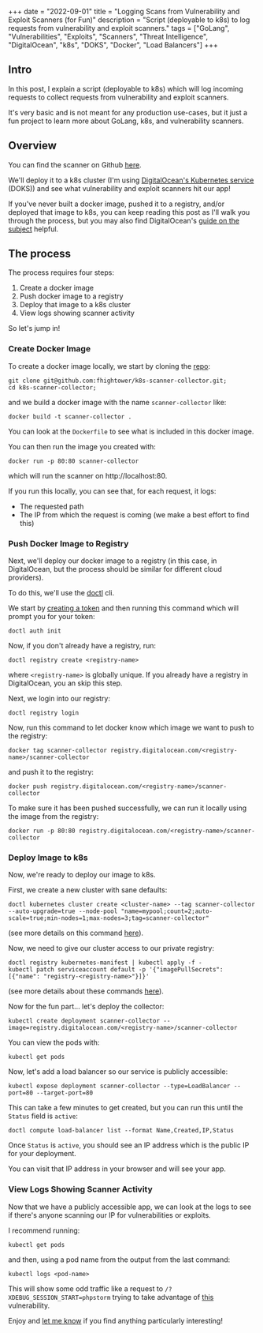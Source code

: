 +++
date = "2022-09-01"
title = "Logging Scans from Vulnerability and Exploit Scanners (for Fun)"
description = "Script (deployable to k8s) to log requests from vulnerability and exploit scanners."
tags = ["GoLang", "Vulnerabilities", "Exploits", "Scanners", "Threat Intelligence", "DigitalOcean", "k8s", "DOKS", "Docker", "Load Balancers"]
+++

## Intro

In this post, I explain a script (deployable to k8s) which will log incoming requests to collect requests from vulnerability and exploit scanners.

It's very basic and is not meant for any production use-cases, but it just a fun project to learn more about GoLang, k8s, and vulnerability scanners.

## Overview

You can find the scanner on Github [here](https://github.com/fhightower/k8s-scanner-collector).

We'll deploy it to a k8s cluster (I'm using [DigitalOcean's Kubernetes service](https://docs.digitalocean.com/products/kubernetes/) (DOKS)) and see what vulnerability and exploit scanners hit our app!

If you've never built a docker image, pushed it to a registry, and/or deployed that image to k8s, you can keep reading this post as I'll walk you through the process, but you may also find
DigitalOcean's [guide on the subject](https://docs.digitalocean.com/tutorials/build-and-deploy-your-first-image-to-your-first-cluster/) helpful.

## The process

The process requires four steps:

1. Create a docker image
2. Push docker image to a registry
3. Deploy that image to a k8s cluster
4. View logs showing scanner activity

So let's jump in!

### Create Docker Image

To create a docker image locally, we start by cloning the [repo](https://github.com/fhightower/k8s-scanner-collector):

```
git clone git@github.com:fhightower/k8s-scanner-collector.git;
cd k8s-scanner-collector;
```

and we build a docker image with the name `scanner-collector` like:

```
docker build -t scanner-collector .
```

You can look at the `Dockerfile` to see what is included in this docker image.

You can then run the image you created with:

```
docker run -p 80:80 scanner-collector
```

which will run the scanner on http://localhost:80.

If you run this locally, you can see that, for each request, it logs:

- The requested path
- The IP from which the request is coming (we make a best effort to find this)

### Push Docker Image to Registry

Next, we'll deploy our docker image to a registry (in this case, in DigitalOcean, but the process should be similar for different cloud providers).

To do this, we'll use the [doctl](https://docs.digitalocean.com/reference/doctl/how-to/install/) cli.

We start by [creating a token](https://cloud.digitalocean.com/account/api/tokens/new) and then running this command which
will prompt you for your token:

```
doctl auth init
```

Now, if you don't already have a registry, run:

```
doctl registry create <registry-name>
```

where `<registry-name>` is globally unique.
If you already have a registry in DigitalOcean, you an skip this step.

Next, we login into our registry:

```
doctl registry login
```

Now, run this command to let docker know which image we want to push to the registry:

```
docker tag scanner-collector registry.digitalocean.com/<registry-name>/scanner-collector
```

and push it to the registry:

```
docker push registry.digitalocean.com/<registry-name>/scanner-collector
```

To make sure it has been pushed successfully, we can run it locally using the image from the registry:

```
docker run -p 80:80 registry.digitalocean.com/<registry-name>/scanner-collector
```

### Deploy Image to k8s

Now, we're ready to deploy our image to k8s.

First, we create a new cluster with sane defaults:

```
doctl kubernetes cluster create <cluster-name> --tag scanner-collector --auto-upgrade=true --node-pool "name=mypool;count=2;auto-scale=true;min-nodes=1;max-nodes=3;tag=scanner-collector"
```

(see more details on this command [here](https://docs.digitalocean.com/tutorials/build-and-deploy-your-first-image-to-your-first-cluster/#step-5-create-a-cluster)).

Now, we need to give our cluster access to our private registry:

```
doctl registry kubernetes-manifest | kubectl apply -f -
kubectl patch serviceaccount default -p '{"imagePullSecrets": [{"name": "registry-<registry-name>"}]}'
```

(see more details about these commands [here](https://docs.digitalocean.com/tutorials/build-and-deploy-your-first-image-to-your-first-cluster/#step-6-run-your-app-on-a-cluster)).

Now for the fun part... let's deploy the collector:

```
kubectl create deployment scanner-collector --image=registry.digitalocean.com/<registry-name>/scanner-collector
```

You can view the pods with:

```
kubectl get pods
```

<!-- Todo: include other interesting commands here... -->

Now, let's add a load balancer so our service is publicly accessible:

```
kubectl expose deployment scanner-collector --type=LoadBalancer --port=80 --target-port=80
```

This can take a few minutes to get created, but you can run this until the `Status` field is `active`:

```
doctl compute load-balancer list --format Name,Created,IP,Status
```

Once `Status` is `active`, you should see an IP address which is the public IP for your deployment.

You can visit that IP address in your browser and will see your app.

### View Logs Showing Scanner Activity

Now that we have a publicly accessible app, we can look at the logs to see if there's anyone scanning our IP for vulnerabilities or exploits.

I recommend running:

```
kubectl get pods
```

and then, using a pod name from the output from the last command:

```
kubectl logs <pod-name>
```

This will show some odd traffic like a request to `/?XDEBUG_SESSION_START=phpstorm` trying to take advantage of [this](https://www.exploit-db.com/ghdb/6763) vulnerability.

Enjoy and [let me know](mailto:11floyd@proton.me) if you find anything particularly interesting!

